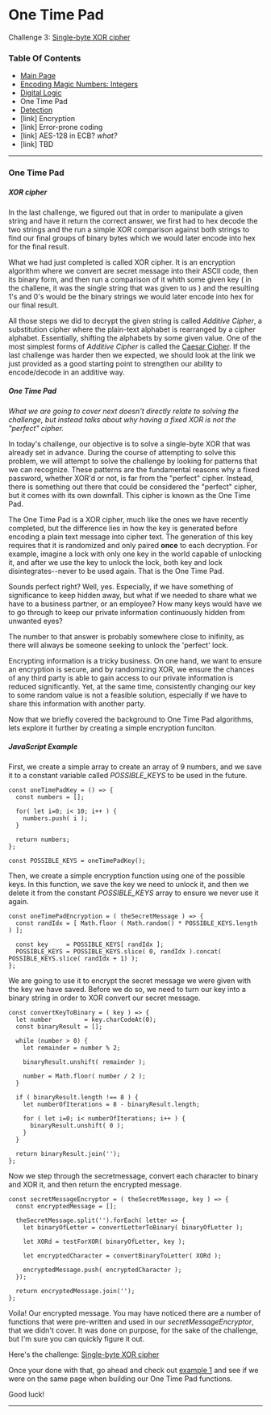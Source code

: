 # One Time Pad
Challenge 3: [Single-byte XOR cipher](https://cryptopals.com/sets/1/challenges/3)

### Table Of Contents
* [Main Page](../)
* [Encoding Magic Numbers: Integers](../problem1/)
* [Digital Logic](../problem2/)
* One Time Pad
* [Detection](../problem4/)
* [link] Encryption
* [link] Error-prone coding
* [link] AES-128 in ECB? *what?*
* [link] TBD
---
### One Time Pad
##### XOR cipher
In the last challenge, we figured out that in order to manipulate a given string and have it return the correct answer, we first had to hex decode the two strings and the run a simple XOR comparison against both strings to find our final groups of binary bytes which we would later encode into hex for the final result.

What we had just completed is called XOR cipher.  It is an encryption algorithm where we convert are secret message into their ASCII code, then its binary form, and then run a comparison of it whith some given key ( in the challene, it was the single string that was given to us ) and the resulting 1's and 0's would be the binary strings we would later encode into hex for our final result.

All those steps we did to decrypt the given string is called _Additive Cipher_, a substitution cipher where the plain-text alphabet is rearranged by a cipher alphabet.  Essentially, shifting the alphabets by some given value.  One of the most simplest forms of _Additive Cipher_ is called the [Caesar Cipher](https://en.wikipedia.org/wiki/Caesar_cipher).  If the last challenge was harder then we expected, we should look at the link we just provided as a good starting point to strengthen our ability to encode/decode in an additive way.

##### One Time Pad
_What we are going to cover next doesn't directly relate to solving the challenge, but instead talks about why having a fixed XOR is not the "perfect" cipher._

In today's challenge, our objective is to solve a single-byte XOR that was already set in advance.  During the course of attempting to solve this problem, we will attempt to solve the challenge by looking for patterns that we can recognize.  These patterns are the fundamental reasons why a fixed password, whether XOR'd or not, is far from the "perfect" cipher.  Instead, there is something out there that could be considered the "perfect" cipher, but it comes with its own downfall.  This cipher is known as the One Time Pad.

The One Time Pad is a XOR cipher, much like the ones we have recently completed, but the difference lies in how the key is generated before encoding a plain text message into cipher text.  The generation of this key requires that it is randomized and only paired **once** to each decryption.  For example, imagine a lock with only one key in the world capable of unlocking it, and after we use the key to unlock the lock, both key and lock disintegrates--never to be used again.  That is the One Time Pad.

Sounds perfect right?  Well, yes.  Especially, if we have something of significance to keep hidden away, but what if we needed to share what we have to a business partner, or an employee?  How many keys would have we to go through to keep our private information continuously hidden from unwanted eyes?   

The number to that answer is probably somewhere close to inifinity, as there will always be someone seeking to unlock the 'perfect' lock.

Encrypting information is a tricky business.  On one hand, we want to ensure an encryption is secure, and by randomizing XOR, we ensure the chances of any third party is able to gain access to our private information is reduced significantly.  Yet, at the same time, consistently changing our key to some random value is not a feasible solution, especially if we have to share this information with another party.

Now that we briefly covered the background to One Time Pad algorithms, lets explore it further by creating a simple encryption funciton.

##### JavaScript Example
First, we create a simple array to create an array of 9 numbers, and we save it to a constant variable called _POSSIBLE_KEYS_ to be used in the future.
```
const oneTimePadKey = () => {
  const numbers = [];

  for( let i=0; i< 10; i++ ) {
    numbers.push( i );
  }

  return numbers;
};

const POSSIBLE_KEYS = oneTimePadKey();
```

Then, we create a simple encryption function using one of the possible keys.  In this function, we save the key we need to unlock it, and then we delete it from the constant _POSSIBLE_KEYS_ array to ensure we never use it again.
```
const oneTimePadEncryption = ( theSecretMessage ) => {
  const randIdx = [ Math.floor ( Math.random() * POSSIBLE_KEYS.length ) ];

  const key     = POSSIBLE_KEYS[ randIdx ];
  POSSIBLE_KEYS = POSSIBLE_KEYS.slice( 0, randIdx ).concat( POSSIBLE_KEYS.slice( randIdx + 1) );
};
```

We are going to use it to encrypt the secret message we were given with the key we have saved.  Before we do so, we need to turn our key into a binary string in order to XOR convert our secret message.
```
const convertKeyToBinary = ( key ) => {
  let number         = key.charCodeAt(0);
  const binaryResult = [];   

  while (number > 0) {
    let remainder = number % 2;
    
    binaryResult.unshift( remainder );

    number = Math.floor( number / 2 );
  }

  if ( binaryResult.length !== 8 ) {
    let numberOfIterations = 8 - binaryResult.length;

    for ( let i=0; i< numberOfIterations; i++ ) {
      binaryResult.unshift( 0 );
    }
  }

  return binaryResult.join('');
};
```

Now we step through the secretmessage, convert each character to binary and XOR it, and then return the encrypted message.
```
const secretMessageEncryptor = ( theSecretMessage, key ) => {
  const encryptedMessage = [];

  theSecretMessage.split('').forEach( letter => {
    let binaryOfLetter = convertLetterToBinary( binaryOfLetter );

    let XORd = testForXOR( binaryOfLetter, key );

    let encryptedCharacter = convertBinaryToLetter( XORd );

    encryptedMessage.push( encryptedCharacter );
  });

  return encryptedMessage.join('');
};
```

Voila!  Our encrypted message.  You may have noticed there are a number of functions that were pre-written and used in our _secretMessageEncryptor_, that we didn't cover.  It was done on purpose, for the sake of the challenge, but I'm sure you can quickly figure it out.

Here's the challenge: [Single-byte XOR cipher](https://cryptopals.com/sets/1/challenges/3)

Once your done with that, go ahead and check out [example 1](../example1.js) and see if we were on the same page when building our One Time Pad functions.

Good luck!

___